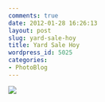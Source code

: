 ```yaml
---
comments: true
date: 2012-01-28 16:26:13
layout: post
slug: yard-sale-hoy
title: Yard Sale Hoy
wordpress_id: 5025
categories:
- PhotoBlog
---
```


![](http://ryanfitzer.com/main/wp-content/uploads/2012/01/yard-sale-hoy-788x800.jpg)
